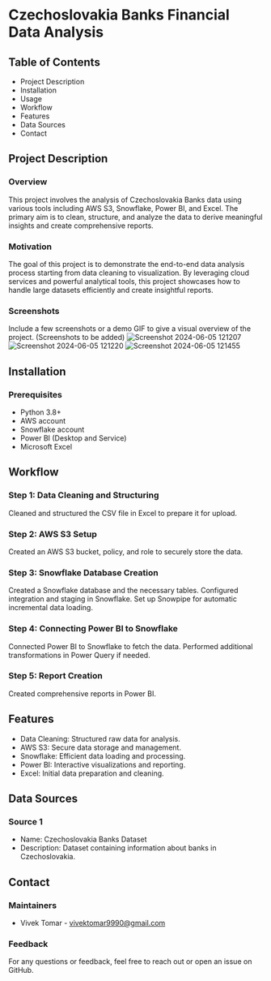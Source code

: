 
# Czechoslovakia Banks Financial Data Analysis

## Table of Contents
* Project Description
* Installation
* Usage
* Workflow
* Features
* Data Sources
* Contact

## Project Description
### Overview
This project involves the analysis of Czechoslovakia Banks data using various tools including AWS S3, Snowflake, Power BI, and Excel. The primary aim is to clean, structure, and analyze the data to derive meaningful insights and create comprehensive reports.

### Motivation
The goal of this project is to demonstrate the end-to-end data analysis process starting from data cleaning to visualization. By leveraging cloud services and powerful analytical tools, this project showcases how to handle large datasets efficiently and create insightful reports.

### Screenshots
Include a few screenshots or a demo GIF to give a visual overview of the project. (Screenshots to be added)
![Screenshot 2024-06-05 121207](https://github.com/Vivek-Tomar-9990/Czechoslovakia-Banks-Financial-Data-Analysis/assets/115417489/e3de269f-f554-4a58-8a1e-0146f8a61581)
![Screenshot 2024-06-05 121220](https://github.com/Vivek-Tomar-9990/Czechoslovakia-Banks-Financial-Data-Analysis/assets/115417489/4a4d6a6b-a619-42a1-bc0a-38118f54b2c8)
![Screenshot 2024-06-05 121455](https://github.com/Vivek-Tomar-9990/Czechoslovakia-Banks-Financial-Data-Analysis/assets/115417489/074101c0-6cb0-4496-a30e-17581d29a327)


## Installation
### Prerequisites
* Python 3.8+
* AWS account
* Snowflake account
* Power BI (Desktop and Service)
* Microsoft Excel

## Workflow
### Step 1: Data Cleaning and Structuring
Cleaned and structured the CSV file in Excel to prepare it for upload.
### Step 2: AWS S3 Setup
Created an AWS S3 bucket, policy, and role to securely store the data.
### Step 3: Snowflake Database Creation
Created a Snowflake database and the necessary tables.
Configured integration and staging in Snowflake.
Set up Snowpipe for automatic incremental data loading.
### Step 4: Connecting Power BI to Snowflake
Connected Power BI to Snowflake to fetch the data.
Performed additional transformations in Power Query if needed.
### Step 5: Report Creation
Created comprehensive reports in Power BI.

## Features
* Data Cleaning: Structured raw data for analysis.
* AWS S3: Secure data storage and management.
* Snowflake: Efficient data loading and processing.
* Power BI: Interactive visualizations and reporting.
* Excel: Initial data preparation and cleaning.

## Data Sources
### Source 1
* Name: Czechoslovakia Banks Dataset
* Description: Dataset containing information about banks in Czechoslovakia.

## Contact
### Maintainers
* Vivek Tomar - vivektomar9990@gmail.com
### Feedback
For any questions or feedback, feel free to reach out or open an issue on GitHub.

